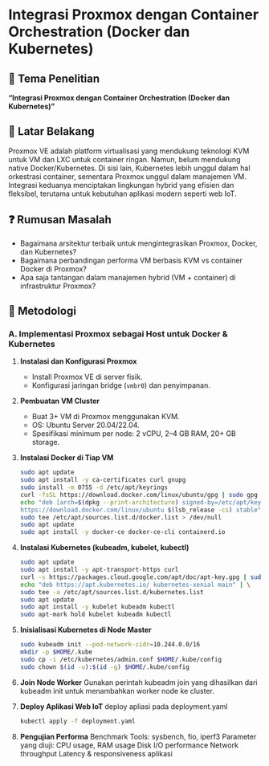 # Integrasi Proxmox dengan Container Orchestration (Docker dan Kubernetes)

## 🧪 Tema Penelitian
**“Integrasi Proxmox dengan Container Orchestration (Docker dan Kubernetes)”**

## 📌 Latar Belakang
Proxmox VE adalah platform virtualisasi yang mendukung teknologi KVM untuk VM dan LXC untuk container ringan. Namun, belum mendukung native Docker/Kubernetes. Di sisi lain, Kubernetes lebih unggul dalam hal orkestrasi container, sementara Proxmox unggul dalam manajemen VM. Integrasi keduanya menciptakan lingkungan hybrid yang efisien dan fleksibel, terutama untuk kebutuhan aplikasi modern seperti web IoT.

## ❓ Rumusan Masalah
- Bagaimana arsitektur terbaik untuk mengintegrasikan Proxmox, Docker, dan Kubernetes?
- Bagaimana perbandingan performa VM berbasis KVM vs container Docker di Proxmox?
- Apa saja tantangan dalam manajemen hybrid (VM + container) di infrastruktur Proxmox?

## 🔧 Metodologi

### A. Implementasi Proxmox sebagai Host untuk Docker & Kubernetes

1. **Instalasi dan Konfigurasi Proxmox**
   - Install Proxmox VE di server fisik.
   - Konfigurasi jaringan bridge (`vmbr0`) dan penyimpanan.

2. **Pembuatan VM Cluster**
   - Buat 3+ VM di Proxmox menggunakan KVM.
   - OS: Ubuntu Server 20.04/22.04.
   - Spesifikasi minimum per node: 2 vCPU, 2–4 GB RAM, 20+ GB storage.

3. **Instalasi Docker di Tiap VM**
   ```bash
   sudo apt update
   sudo apt install -y ca-certificates curl gnupg
   sudo install -m 0755 -d /etc/apt/keyrings
   curl -fsSL https://download.docker.com/linux/ubuntu/gpg | sudo gpg --dearmor -o /etc/apt/keyrings/docker.gpg
   echo "deb [arch=$(dpkg --print-architecture) signed-by=/etc/apt/keyrings/docker.gpg] \
   https://download.docker.com/linux/ubuntu $(lsb_release -cs) stable" | \
   sudo tee /etc/apt/sources.list.d/docker.list > /dev/null
   sudo apt update
   sudo apt install -y docker-ce docker-ce-cli containerd.io

4. **Instalasi Kubernetes (kubeadm, kubelet, kubectl)**
    ```bash
    sudo apt update
    sudo apt install -y apt-transport-https curl
    curl -s https://packages.cloud.google.com/apt/doc/apt-key.gpg | sudo apt-key add -
    echo "deb https://apt.kubernetes.io/ kubernetes-xenial main" | \
    sudo tee -a /etc/apt/sources.list.d/kubernetes.list
    sudo apt update
    sudo apt install -y kubelet kubeadm kubectl
    sudo apt-mark hold kubelet kubeadm kubectl


5. **Inisialisasi Kubernetes di Node Master**
    ```bash
    sudo kubeadm init --pod-network-cidr=10.244.0.0/16
    mkdir -p $HOME/.kube
    sudo cp -i /etc/kubernetes/admin.conf $HOME/.kube/config
    sudo chown $(id -u):$(id -g) $HOME/.kube/config

6. **Join Node Worker**
    Gunakan perintah kubeadm join yang dihasilkan dari kubeadm init untuk menambahkan worker node ke cluster.
7. **Deploy Aplikasi Web IoT**
    deploy apliasi pada deployment.yaml
     ```bash
     kubectl apply -f deployment.yaml
8. **Pengujian Performa**
    Benchmark Tools: sysbench, fio, iperf3
    Parameter yang diuji:
    CPU usage, RAM usage
    Disk I/O performance
    Network throughput
    Latency & responsiveness aplikasi